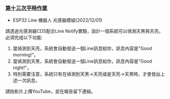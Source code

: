 ### [第十三次平時作業](https://flipclass.stust.edu.tw/course/homework/59566)
- ESP32 Line 機器人 光感器模組(2022/12/01)

請透過光感測器CDS配合Line Notify實驗，設計一個系統可以偵測天黑與天亮，必須完成以下功能:  
1. 當偵測到天亮，系統會自動發送一個Line訊息給你，訊息內容是"Good morning!"。  
2. 當偵測到天黑，系統會自動發送一個Line訊息給你，訊息內容是"Good night!"。  
3. 特別需要注意，系統只有在偵測到天黑->天亮或是天亮->天黑時，才會發出上述一次訊息。 

請拍影片上傳YouTube，並在報告留下連結。
